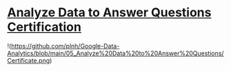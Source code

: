 #  [Analyze Data to Answer Questions Certification](https://github.com/plnh/Google-Data-Analytics/blob/main/05_Analyze%20Data%20to%20Answer%20Questions/Certificate.png)
!(https://github.com/plnh/Google-Data-Analytics/blob/main/05_Analyze%20Data%20to%20Answer%20Questions/Certificate.png)
